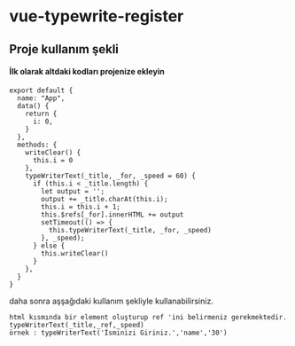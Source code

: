 # vue-typewrite-register

## Proje kullanım şekli
#### İlk olarak altdaki kodları projenize ekleyin 
```
export default {
  name: "App",
  data() {
    return {
      i: 0,
    }
  },
  methods: {
    writeClear() {
      this.i = 0 
    },
    typeWriterText(_title, _for, _speed = 60) {
      if (this.i < _title.length) {
        let output = '';
        output += _title.charAt(this.i);
        this.i = this.i + 1;
        this.$refs[_for].innerHTML += output
        setTimeout(() => {
          this.typeWriterText(_title, _for, _speed)
        }, _speed);
      } else {
        this.writeClear()
      }
    },
  }
}

```
daha sonra aşşağıdaki kullanım şekliyle kullanabilirsiniz.
```
html kısmında bir element oluşturup ref 'ini belirmeniz gerekmektedir.
typeWriterText(_title,_ref,_speed)
örnek : typeWriterText('İsminizi Giriniz.','name','30')
```

